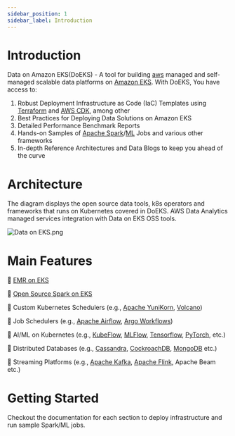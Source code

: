 ```yaml
---
sidebar_position: 1
sidebar_label: Introduction
---
```


# Introduction
Data on Amazon EKS(DoEKS) - A tool for building [aws](https://aws.amazon.com/) managed and self-managed scalable data platforms on [Amazon EKS](https://aws.amazon.com/eks/). With DoEKS, You have access to:

1. Robust Deployment Infrastructure as Code (IaC) Templates using [Terraform](https://www.terraform.io/) and [AWS CDK](https://aws.amazon.com/cdk/), among other
2. Best Practices for Deploying Data Solutions on Amazon EKS
3. Detailed Performance Benchmark Reports
4. Hands-on Samples of [Apache Spark](https://spark.apache.org/)/[ML](https://aws.amazon.com/machine-learning/) Jobs and various other frameworks
5. In-depth Reference Architectures and Data Blogs to keep you ahead of the curve

# Architecture
The diagram displays the open source data tools, k8s operators and frameworks that runs on Kubernetes covered in DoEKS. AWS Data Analytics managed services integration with Data on EKS OSS tools.

![Data on EKS.png](doeks.png)

# Main Features

🚀 [EMR on EKS](https://docs.aws.amazon.com/emr/latest/EMR-on-EKS-DevelopmentGuide/emr-eks.html)

🚀 [Open Source Spark on EKS](https://spark.apache.org/docs/latest/running-on-kubernetes.html)

🚀 Custom Kubernetes Schedulers (e.g., [Apache YuniKorn](https://yunikorn.apache.org/), [Volcano](https://volcano.sh/en/))

🚀 Job Schedulers (e.g., [Apache Airflow](https://airflow.apache.org/), [Argo Workflows](https://argoproj.github.io/argo-workflows/))

🚀 AI/ML on Kubernetes (e.g., [KubeFlow](https://www.kubeflow.org/), [MLFlow](https://mlflow.org/), [Tensorflow](https://www.tensorflow.org/), [PyTorch](https://pytorch.org/), etc.)

🚀 Distributed Databases (e.g., [Cassandra](https://cassandra.apache.org/_/blog/Cassandra-on-Kubernetes-A-Beginners-Guide.html), [CockroachDB](https://github.com/cockroachdb/cockroach-operator), [MongoDB](https://github.com/mongodb/mongodb-kubernetes-operator) etc.)

🚀 Streaming Platforms (e.g., [Apache Kafka](https://github.com/apache/kafka), [Apache Flink](https://github.com/apache/flink), Apache Beam etc.)

# Getting Started

Checkout the documentation for each section to deploy infrastructure and run sample Spark/ML jobs.
